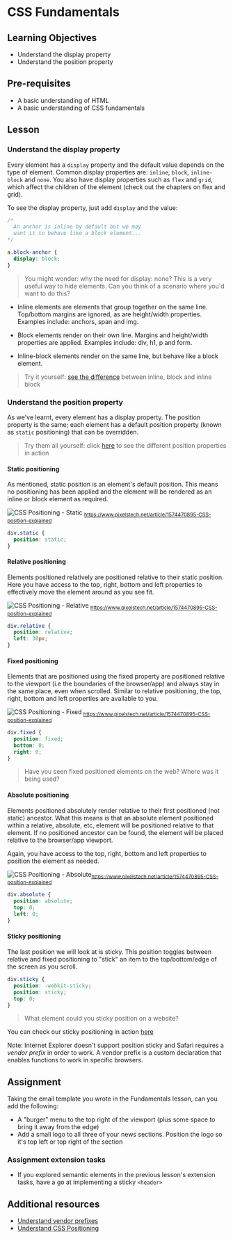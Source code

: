 # CSS Fundamentals

## Learning Objectives

- Understand the display property
- Understand the position property

## Pre-requisites

- A basic understanding of HTML
- A basic understanding of CSS fundamentals

## Lesson

### Understand the display property

Every element has a `display` property and the default value depends on the type of element. Common display properties are: `inline`, `block`, `inline-block` and `none`. You also have display properties such as `flex` and `grid`, which affect the children of the element (check out the chapters on flex and grid).

To see the display property, just add `display` and the value:

```css
/*
  An anchor is inline by default but we may 
  want it to behave like a block element...
*/

a.block-anchor {
  display: block;
}
```

> You might wonder: why the need for display: none? This is a very useful way to hide elements. Can you think of a scenario where you'd want to do this?

- Inline elements are elements that group together on the same line. Top/bottom margins are ignored, as are height/width properties. Examples include: anchors, span and img.

- Block elements render on their own line. Margins and height/width properties are applied. Examples include: div, h1, p and form.

- Inline-block elements render on the same line, but behave like a block element.

> Try it yourself: [see the difference](https://jsfiddle.net/43ou0jmg/5/) between inline, block and inline block

### Understand the position property

As we've learnt, every element has a display property. The position property is the same; each element has a default position property (known as `static` positioning) that can be overridden.

> Try them all yourself: click [here](https://www.w3schools.com/cssref/playit.asp?filename=playcss_position&preval=absolute) to see the different position properties in action

#### Static positioning

As mentioned, static position is an element's default position. This means no positioning has been applied and the element will be rendered as an inline or block element as required.

![CSS Positioning - Static](https://www.pixelstech.net/article/images/static.jpg)
<sub>https://www.pixelstech.net/article/1574470895-CSS-position-explained</sub>

```css
div.static {
  position: static;
}
```

#### Relative positioning

Elements positioned relatively are positioned relative to their static position. Here you have access to the top, right, bottom and left properties to effectively move the element around as you see fit.

![CSS Positioning - Relative](https://www.pixelstech.net/article/images/relative.jpg)
<sub>https://www.pixelstech.net/article/1574470895-CSS-position-explained</sub>

```css
div.relative {
  position: relative;
  left: 30px;
}
```

#### Fixed positioning

Elements that are positioned using the fixed property are positioned relative to the viewport (i.e the boundaries of the browser/app) and always stay in the same place, even when scrolled. Similar to relative positioning, the top, right, bottom and left properties are available to you.

![CSS Positioning - Fixed](https://www.pixelstech.net/article/images/fixed.jpg)
<sub>https://www.pixelstech.net/article/1574470895-CSS-position-explained</sub>

```css
div.fixed {
  position: fixed;
  bottom: 0;
  right: 0;
}
```

> Have you seen fixed positioned elements on the web? Where was it being used?

#### Absolute positioning

Elements positioned absolutely render relative to their first positioned (not static) ancestor. What this means is that an absolute element positioned within a relative, absolute, etc, element will be positioned relative to that element. If no positioned ancestor can be found, the element will be placed relative to the browser/app viewport.

Again, you have access to the top, right, bottom and left properties to position the element as needed.

![CSS Positioning - Absolute](https://www.pixelstech.net/article/images/absolute.jpg)<sub>https://www.pixelstech.net/article/1574470895-CSS-position-explained</sub>

```css
div.absolute {
  position: absolute;
  top: 0;
  left: 0;
}
```

#### Sticky positioning

The last position we will look at is sticky. This position toggles between relative and fixed positioning to "stick" an item to the top/bottom/edge of the screen as you scroll.

```css
div.sticky {
  position: -webkit-sticky;
  position: sticky;
  top: 0;
}
```

> What element could you sticky position on a website?

You can check our sticky positioning in action [here](https://www.w3schools.com/css/tryit.asp?filename=trycss_position_sticky)

Note: Internet Explorer doesn't support position sticky and Safari requires a _vendor prefix_ in order to work. A vendor prefix is a custom declaration that enables functions to work in specific browsers.

## Assignment

Taking the email template you wrote in the Fundamentals lesson, can you add the following:

- A "burger" menu to the top right of the viewport (plus some space to bring it away from the edge)
- Add a small logo to all three of your news sections. Position the logo so it's top left or top right of the section

### Assignment extension tasks

- If you explored semantic elements in the previous lesson's extension tasks, have a go at implementing a sticky `<header>`

## Additional resources

- [Understand vendor prefixes](https://dzone.com/articles/understanding-css-vendor-prefixes#:~:text=Simply%20put%2C%20vendor%20prefixes%20are,were%20supported%20across%20all%20browsers.)
- [Understand CSS Positioning](https://www.pixelstech.net/article/1574470895-CSS-position-explained)
